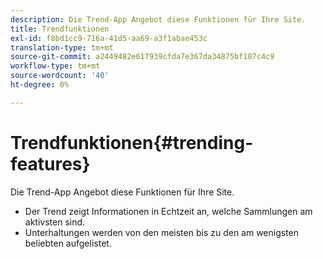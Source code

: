 ```yaml
---
description: Die Trend-App Angebot diese Funktionen für Ihre Site.
title: Trendfunktionen
exl-id: f8bd1cc9-716a-41d5-aa69-a3f1abae453c
translation-type: tm+mt
source-git-commit: a2449482e617939cfda7e367da34875bf187c4c9
workflow-type: tm+mt
source-wordcount: '40'
ht-degree: 0%

---
```


# Trendfunktionen{#trending-features}

Die Trend-App Angebot diese Funktionen für Ihre Site.



* Der Trend zeigt Informationen in Echtzeit an, welche Sammlungen am aktivsten sind.
* Unterhaltungen werden von den meisten bis zu den am wenigsten beliebten aufgelistet.
